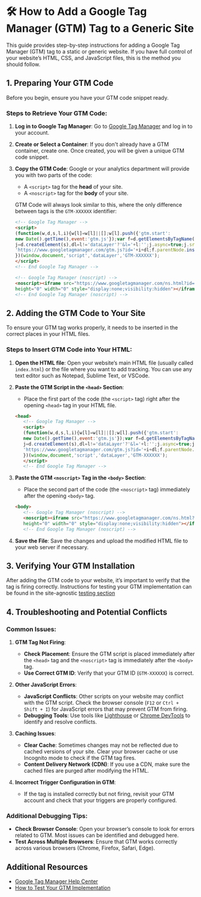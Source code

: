 
# 🛠️ How to Add a Google Tag Manager (GTM) Tag to a Generic Site

This guide provides step-by-step instructions for adding a Google Tag Manager (GTM) tag to a static or generic website. If you have full control of your website’s HTML, CSS, and JavaScript files, this is the method you should follow.


## 1. Preparing Your GTM Code

Before you begin, ensure you have your GTM code snippet ready.

### Steps to Retrieve Your GTM Code:

1. **Log in to Google Tag Manager**: Go to [Google Tag Manager](https://tagmanager.google.com/) and log in to your account.
   
2. **Create or Select a Container**: If you don't already have a GTM container, create one. Once created, you will be given a unique GTM code snippet.

3. **Copy the GTM Code**: Google or your analytics department will provide you with two parts of the code:
    - A `<script>` tag for the **head** of your site.
    - A `<noscript>` tag for the **body** of your site.

   GTM Code will always look similar to this, where the only difference between tags is the `GTM-XXXXXX` identifier:
   ```html
   <!-- Google Tag Manager -->
   <script>
   (function(w,d,s,l,i){w[l]=w[l]||[];w[l].push({'gtm.start':
   new Date().getTime(),event:'gtm.js'});var f=d.getElementsByTagName(s)[0],
   j=d.createElement(s),dl=l!='dataLayer'?'&l='+l:'';j.async=true;j.src=
   'https://www.googletagmanager.com/gtm.js?id='+i+dl;f.parentNode.insertBefore(j,f);
   })(window,document,'script','dataLayer','GTM-XXXXXX');
   </script>
   <!-- End Google Tag Manager -->
   ```

   ```html
   <!-- Google Tag Manager (noscript) -->
   <noscript><iframe src="https://www.googletagmanager.com/ns.html?id=GTM-XXXXXX"
   height="0" width="0" style="display:none;visibility:hidden"></iframe></noscript>
   <!-- End Google Tag Manager (noscript) -->
   ```

## 2. Adding the GTM Code to Your Site

To ensure your GTM tag works properly, it needs to be inserted in the correct places in your HTML files.

### Steps to Insert GTM Code into Your HTML:

1. **Open the HTML file**: Open your website’s main HTML file (usually called `index.html`) or the file where you want to add tracking. You can use any text editor such as Notepad, Sublime Text, or VSCode.

2. **Paste the GTM Script in the `<head>` Section**: 
   - Place the first part of the code (the `<script>` tag) right after the opening `<head>` tag in your HTML file. 
   
   ```html
   <head>
      <!-- Google Tag Manager -->
      <script>
      (function(w,d,s,l,i){w[l]=w[l]||[];w[l].push({'gtm.start':
      new Date().getTime(),event:'gtm.js'});var f=d.getElementsByTagName(s)[0],
      j=d.createElement(s),dl=l!='dataLayer'?'&l='+l:'';j.async=true;j.src=
      'https://www.googletagmanager.com/gtm.js?id='+i+dl;f.parentNode.insertBefore(j,f);
      })(window,document,'script','dataLayer','GTM-XXXXXX');
      </script>
      <!-- End Google Tag Manager -->
   ```

3. **Paste the GTM `<noscript>` Tag in the `<body>` Section**:
   - Place the second part of the code (the `<noscript>` tag) immediately after the opening `<body>` tag.
   
   ```html
   <body>
      <!-- Google Tag Manager (noscript) -->
      <noscript><iframe src="https://www.googletagmanager.com/ns.html?id=GTM-XXXXXX"
      height="0" width="0" style="display:none;visibility:hidden"></iframe></noscript>
      <!-- End Google Tag Manager (noscript) -->
   ```

4. **Save the File**: Save the changes and upload the modified HTML file to your web server if necessary.


## 3. Verifying Your GTM Installation

After adding the GTM code to your website, it’s important to verify that the tag is firing correctly. Instructions for testing your GTM implementation can be found in the site-agnostic [testing section](test.md)


## 4. Troubleshooting and Potential Conflicts

### Common Issues:

1. **GTM Tag Not Firing**:
   - **Check Placement**: Ensure the GTM script is placed immediately after the `<head>` tag and the `<noscript>` tag is immediately after the `<body>` tag.
   - **Use Correct GTM ID**: Verify that your GTM ID (`GTM-XXXXXX`) is correct.
   
2. **Other JavaScript Errors**:
   - **JavaScript Conflicts**: Other scripts on your website may conflict with the GTM script. Check the browser console (`F12` or `Ctrl + Shift + I`) for JavaScript errors that may prevent GTM from firing.
   - **Debugging Tools**: Use tools like [Lighthouse](https://developers.google.com/web/tools/lighthouse) or [Chrome DevTools](https://developer.chrome.com/docs/devtools/) to identify and resolve conflicts.

3. **Caching Issues**:
   - **Clear Cache**: Sometimes changes may not be reflected due to cached versions of your site. Clear your browser cache or use Incognito mode to check if the GTM tag fires.
   - **Content Delivery Network (CDN)**: If you use a CDN, make sure the cached files are purged after modifying the HTML.

4. **Incorrect Trigger Configuration in GTM**:
   - If the tag is installed correctly but not firing, revisit your GTM account and check that your triggers are properly configured.

### Additional Debugging Tips:

- **Check Browser Console**: Open your browser’s console to look for errors related to GTM. Most issues can be identified and debugged here.
- **Test Across Multiple Browsers**: Ensure that GTM works correctly across various browsers (Chrome, Firefox, Safari, Edge).

## Additional Resources

- [Google Tag Manager Help Center](https://support.google.com/tagmanager/?hl=en#topic=3441530)
- [How to Test Your GTM Implementation](test.md)
